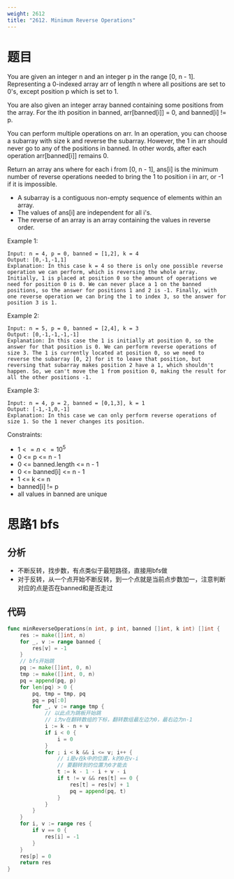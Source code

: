 ```yaml
---
weight: 2612
title: "2612. Minimum Reverse Operations"
---
```


# 题目

You are given an integer n and an integer p in the range [0, n - 1]. Representing a 0-indexed array arr of length n where all positions are set to 0's, except position p which is set to 1.

You are also given an integer array banned containing some positions from the array. For the ith position in banned, arr[banned[i]] = 0, and banned[i] != p.

You can perform multiple operations on arr. In an operation, you can choose a subarray with size k and reverse the subarray. However, the 1 in arr should never go to any of the positions in banned. In other words, after each operation arr[banned[i]] remains 0.

Return an array ans where for each i from [0, n - 1], ans[i] is the minimum number of reverse operations needed to bring the 1 to position i in arr, or -1 if it is impossible.

- A subarray is a contiguous non-empty sequence of elements within an array.
- The values of ans[i] are independent for all i's.
- The reverse of an array is an array containing the values in reverse order.

Example 1:

```
Input: n = 4, p = 0, banned = [1,2], k = 4
Output: [0,-1,-1,1]
Explanation: In this case k = 4 so there is only one possible reverse operation we can perform, which is reversing the whole array. Initially, 1 is placed at position 0 so the amount of operations we need for position 0 is 0. We can never place a 1 on the banned positions, so the answer for positions 1 and 2 is -1. Finally, with one reverse operation we can bring the 1 to index 3, so the answer for position 3 is 1.
```

Example 2:

```
Input: n = 5, p = 0, banned = [2,4], k = 3
Output: [0,-1,-1,-1,-1]
Explanation: In this case the 1 is initially at position 0, so the answer for that position is 0. We can perform reverse operations of size 3. The 1 is currently located at position 0, so we need to reverse the subarray [0, 2] for it to leave that position, but reversing that subarray makes position 2 have a 1, which shouldn't happen. So, we can't move the 1 from position 0, making the result for all the other positions -1.
```

Example 3:

```
Input: n = 4, p = 2, banned = [0,1,3], k = 1
Output: [-1,-1,0,-1]
Explanation: In this case we can only perform reverse operations of size 1. So the 1 never changes its position.
```

Constraints:

- $1 <= n <= 10^5$
- 0 <= p <= n - 1
- 0 <= banned.length <= n - 1
- 0 <= banned[i] <= n - 1
- 1 <= k <= n
- banned[i] != p
- all values in banned are unique

# 思路1 bfs

## 分析

- 不断反转，找步数，有点类似于最短路径，直接用bfs做
- 对于反转，从一个点开始不断反转，到一个点就是当前点步数加一，注意判断对应的点是否在banned和是否走过

## 代码

```go
func minReverseOperations(n int, p int, banned []int, k int) []int {
	res := make([]int, n)
	for _, v := range banned {
		res[v] = -1
	}
	// bfs开始跳
	pq := make([]int, 0, n)
	tmp := make([]int, 0, n)
	pq = append(pq, p)
	for len(pq) > 0 {
		pq, tmp = tmp, pq
		pq = pq[:0]
		for _, v := range tmp {
			// 以此点为跳板开始跳
			// i为v在翻转数组的下标，翻转数组最左边为0，最右边为n-1
			i := k - n + v
			if i < 0 {
				i = 0
			}
			for ; i < k && i <= v; i++ {
				// i是v在k中的位置，k的0在v-i
				// 要翻转到的位置为0才能去
				t := k - 1 - i + v - i
				if t != v && res[t] == 0 {
					res[t] = res[v] + 1
					pq = append(pq, t)
				}
			}
		}
	}
	for i, v := range res {
		if v == 0 {
			res[i] = -1
		}
	}
	res[p] = 0
	return res
}
```
